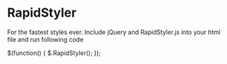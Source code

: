 RapidStyler
===========

For the fastest styles ever.
Include jQuery and RapidStyler.js into your html file and run following code

$(function()
{
    $.RapidStyler();
});
